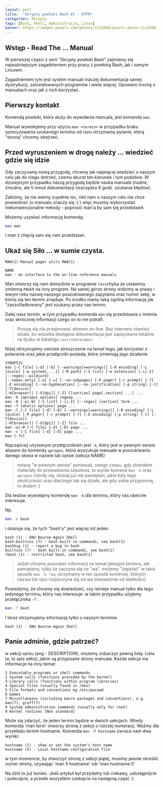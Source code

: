 ```yaml
---
layout: post
title:  "Skrypty powłoki Bash #1 - RTFM"
categories: Skrypty
tags: [Bash, Shell, Administracja, Linux]
banner: https://images.pexels.com/photos/1112048/pexels-photo-1112048.jpeg?auto=compress&cs=tinysrgb&dpr=2&h=750&w=1260
---
```


## Wstęp - Read The ... Manual

W pierwszej części z serii "Skrypty powłoki Bash" zajmiemy się najważniejszym zagadnieniem przy pracy z powłoką Bash, jak i samym Linuxem.

Zagadnieniem tym jest system manuali inaczej dokumentacja samej dystrybucji, zainstalowanych programów i wiele więcej.
Opowiem trochę o manualach oraz jak z nich korzystać.

## Pierwszy kontakt

Komendą powłoki, która służy do wywołania manuala, jest komenda `man`.

Manual wywołujemy przy użyciu `man <termin>` w przypadku braku sprecyzowania szukanego terminu od razu otrzymamy pytanie, którą "stronę" chcemy obejrzeć.

## Przed wyruszeniem w drogę należy ... wiedzieć gdzie się idzie


Gdy zaczynamy nową przygodę, chcemy jak najwięcej wiedzieć o naszym celu jak do niego dotrzeć, czemu akurat ten kierunek i tym podobne.
W dzisiejszym przypadku naszą przygodą będzie nauka manuala (nudne, żmudne, ale 5 minut dokumentacji oszczędza 8 godz. szukania błędów).

Załóżmy, że nie wiemy zupełnie nic, nikt nam o naszym celu nie chce powiedzieć (o manualu znaczy się :) ) więc musimy wykorzystać niekonwencjonalne metody - poprosić man'a by sam się przedstawił.

Możemy uzyskać informację komendą:

```Bash
man man
```

I man z chęcią sam się nam przedstawi.

## Ukaż się Siło ... w sumie czysta.

```
MAN(1) Manual pager utils MAN(1)

NAME
man - an interface to the on-line reference manuals
```
Man otworzy się nam domyślnie w programie `less`chyba że ustawimy zmienną `PAGER` na inny program.
Na samej górze strony widzimy w prawy i lewym roku nazwę naszego poszukiwanego zapytania oraz numer sekji, w której się ten termin znajduje. Po środku mamy taką ogólną informację jak "zaszufladkowany" jest szukany przez nas termin.

Dalej nasz termin, w tym przypadku komenda `man` się przedstawia z imienia oraz skróconej informacji czego on to nie potrafi.

> Proszę się nie przejmować słowem on-line. Bez internetu również działa, bo wszelka dostępna dokumentacja jest zapisywana lokalnie na dysku w katalogu `/usr/share/man/`

Niżej otrzymujemy swoiste streszczenie na temat tego, jak korzystać z polecenia oraz jakie przełącniki posiada, które zmieniają jego działanie.

```
SYNOPSIS
man [-C file] [-d] [-D] [--warnings[=warnings]] [-R encoding] [-L locale] [-m system[,...]] [-M path] [-S list] [-e extension] [-i|-I] [--regex|--wildcard]
[--names-only] [-a] [-u] [--no-subpages] [-P pager] [-r prompt] [-7] [-E encoding] [--no-hyphenation] [--no-justification] [-p string] [-t] [-T[device]]
[-H[browser]] [-X[dpi]] [-Z] [[section] page[.section] ...] ...
man -k [apropos options] regexp ...
man -K [-w|-W] [-S list] [-i|-I] [--regex] [section] term ...
man -f [whatis options] page ...
man -l [-C file] [-d] [-D] [--warnings[=warnings]] [-R encoding] [-L locale] [-P pager] [-r prompt] [-7] [-E encoding] [-p string] [-t] [-T[device]]
[-H[browser]] [-X[dpi]] [-Z] file ...
man -w|-W [-C file] [-d] [-D] page ...
man -c [-C file] [-d] [-D] page ...
man [-?V]
```

Najczęściej używanym przełącznikiem jest `-k`, który jest w pewnym sensie aliasem do komendy `apropos`, która wyszukuje manuale w poszukiwaniu danego słowa w nazwie lub opisie (sekcja NAME)

> mówię "w pewnym sensie" ponieważ, swego czasu, gdy zbierałem materiały do prowadzenia szkolenia, to wyniki komend `man -k` oraz `apropos` różniły się, dzisiaj już nie pamiętam, jakie były tego okoliczności oraz dlaczego tak się działo, ale gdy sobie przypomnę, to dodam :)

Dla testów wywołajmy komendę `man -k` dla terminu, który nas obecnie interesuje.

Np.
``` bash
man -k bash
```
i okazuje się, że tych "bash'y" jest więcej niż jeden.

```
bash (1) - GNU Bourne-Again SHell
bash-builtins (7) - bash built-in commands, see bash(1)
bashbug (1) - report a bug in bash
builtins (7) - bash built-in commands, see bash(1)
rbash (1) - restricted bash, see bash(1)
```
> Jeżeli chcemy poszukać informacji na temat jakiegoś terminu, ale pamiętamy, tylko że zaczyna się na "wa", możemy "zapytać" w takis sposób ``` man -k ^wa ```, otrzymamy w ten sposób komendy, których nazwa lub opis rozpoczyna się od wa (niezależnie od wielkości)

Powiedzmy, że chcemy się dowiedzieć, czy istnieje manual tylko dla tego jedynego terminu, który nas interesuje.
w takim przypadku użyjemy przełącznika `-f` :

``` bash
man -f bash
```
I teraz otrzymujemy informację tylko o naszym terminie.

```
bash (1) - GNU Bourne-Again Shell
```

## Panie adminie, gdzie patrzeć?

w sekcji opisu (ang - DESCRIPTION), możemy zobaczyć pewną listę.
Lista ta, to spis sekcji, jakim są przypisane strony manuala.
Każda sekcja ma informacje na inny temat:

```
1 Executable programs or shell commands
2 System calls (functions provided by the kernel)
3 Library calls (functions within program libraries)
4 Special files (usually found in /dev)
5 File formats and conventions eg /etc/passwd
6 Games
7 Miscellaneous (including macro packages and conventions), e.g. man(7), groff(7)
8 System administration commands (usually only for root)
9 Kernel routines [Non standard]
```
Może się zdarzyć, że jeden termin będzie w dwóch sekcjach. Wtedy komenda 'man term' otworzy stronę z sekcji o niższej numeracji.
Weźmy dla przykładu termin hostname.
Komenda `man -f hostname` zwraca nam dwa wyniki:

```
hostname (1) - show or set the system's host name
hostname (5) - Local hostname configuration file
```

w tym momencie, by otworzyć stronę z sekcji piątej, musimy jawnie określić numer strony, używając 'man 5 hostname' lub 'man hostname.5'

Na dziś to już koniec. Jeśli artykuł był przydatny lub ciekawy, udostępnijcie i polecajcie, a przede wszystkim czekajcie na następną część :)